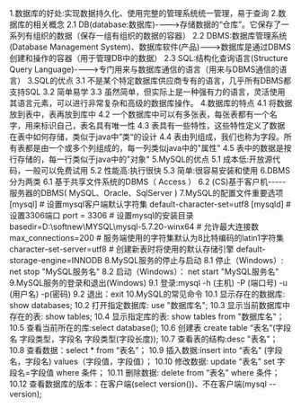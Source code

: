 1.数据库的好处:实现数据持久化、使用完整的管理系统统一管理，易于查询
2.数据库的相关概念
	2.1 DB(database:数据库)---->存储数据的“仓库”。它保存了一系列有组织的数据（保存一组有组织的数据的容器）
	2.2 DBMS:数据库管理系统(Database Management System)、数据库软件(产品)--->数据库是通过DBMS创建和操作的容器（用于管理DB中的数据）
	2.3 SQL:结构化查询语言(Structure Query Language)---->专门用来与数据库通信的语言（用来与DBMS通信的语言）
3.SQL的优点
	3.1 不是某个特定数据库供应商专有的语言，几乎所有DBMS都支持SQL
	3.2 简单易学
	3.3 虽然简单，但实际上是一种强有力的语言，灵活使用其语言元素，可以进行非常复杂和高级的数据库操作。
4.数据库的特点
	4.1 将数据放到表中，表再放到库中
	4.2 一个数据库中可以有多张表，每张表都有一个名字，用来标识自己，表名具有唯一性
	4.3 表具有一些特性，这些特性定义了数据在表中如何存储，类似于java中”类“的设计
	4.4 表由列组成，我们也称为字段。所有表都是由一个或多个列组成的，每一列类似java中的"属性"
	4.5 表中的数据是按行存储的，每一行类似于java中的"对象"
5.MySQL的优点
	5.1 成本低:开放源代码，一般可以免费试用
	5.2 性能高:执行很快
	5.3 简单:很容易安装和使用
6.DBMS分为两类
	6.1 基于共享文件系统的DBMS（ Access ）
	6.2 (CS)基于客户机-----服务器的DBMS( MySQL、Oracle、SqlServer   )
7.MySQL的配置文件重要选项	
	[mysql]
	# 设置mysql客户端默认字符集
	default-character-set=utf8 
	[mysqld]
	#设置3306端口
	port = 3306 
	# 设置mysql的安装目录
	basedir=D:\\softnew\\MYSQL\\mysql-5.7.20-winx64
	# 允许最大连接数
	max_connections=200
	# 服务端使用的字符集默认为8比特编码的latin1字符集
	character-set-server=utf8
	# 创建新表时将使用的默认存储引擎
	default-storage-engine=INNODB
8.MySQL服务的停止与启动
	8.1 停止（Windows）: net stop "MySQL服务名"
	8.2 启动（Windows）： net start "MySQL服务名"
9.MySQL服务的登录和退出(Windows)
	9.1 登录:mysql -h (主机) -P (端口号) -u (用户名) -p(密码)
	9.2 退出：exit
10.MySQL的常见命令
	10.1 显示存在的数据库: show databases;
	10.2 打开指定数据库: use "数据库名";
	10.3 显示当前数据库中存在的表: show tables;
	10.4 显示指定库的表: show tables from "数据库名"；
	10.5 查看当前所在的库:select database();
	10.6 创建表 create table “表名”(字段名 字段类型，字段名 字段类型(字段长度));
	10.7 查看表的结构:desc "表名"；
	10.8 查看数据：select * from “表名”；
	10.9 插入数据:insert into “表名" (字段名，字段名) values（字段值，字段值）；
	10.10 修改数据: update “表名” set 字段名=字段值 where 条件；
	10.11 删除数据: delete from “表名” where 条件； 
	10.12 查看数据库的版本：在客户端(select version())、不在客户端(mysql --version);
	